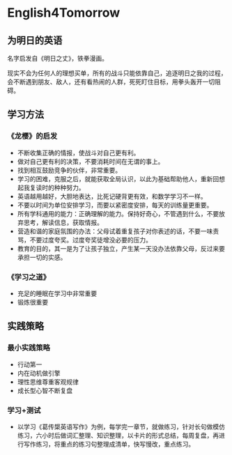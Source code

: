 # English4Tomorrow

## 为明日的英语

名字启发自《明日之丈》，铁拳漫画。

现实不会为任何人的理想买单，所有的战斗只能依靠自己，追逐明日之我的过程，会不断遇到朋友、敌人，还有看热闹的人群，死死盯住目标，用拳头轰开一切阻碍。


## 学习方法

### 《龙樱》的启发

* 不断收集正确的情报，使战斗对自己更有利。
* 做对自己更有利的决策，不要消耗时间在无谓的事上。
* 找到相互鼓励竞争的伙伴，非常重要。
* 学习的困难，克服之后，就能获取全局认识，以此为基础帮助他人，重新回想起我复读时的种种努力。
* 英语越用越好，大胆地表达，比死记硬背更有效，和数学学习不一样。
* 不要以时间为单位安排学习，而要以紧密度安排，每天的训练量更重要。
* 所有学科通用的能力：正确理解的能力。保持好奇心，不管遇到什么，不要放弃思考，解读信息，获取情报。
* 营造和谐的家庭氛围的办法：父母试着重复孩子对你表述的话，不要一味责骂，不要过度夸奖。过度夸奖徒增没必要的压力。
* 教育的目的，其一是为了让孩子独立，产生某一天没办法依靠父母，反过来要承担一切的实感。


### 《学习之道》

* 充足的睡眠在学习中非常重要
* 锻炼很重要




## 实践策略

###  最小实践策略

* 行动第一
* 内在动机做引擎
* 理性思维尊重客观规律
* 成长型心智不断复盘



### 学习+测试

* 以学习《葛传槼英语写作》为例，每学完一章节，就做练习，针对长句做模仿练习，六小时后做词汇整理、知识整理，以卡片的形式总结，每周复盘，再进行写作练习，将重点的练习句整理成清单，快写慢改，重点练习。

